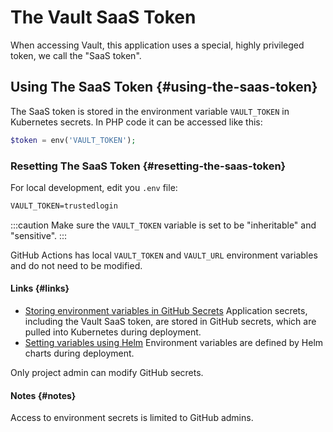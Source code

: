 # The Vault SaaS Token

When accessing Vault, this application uses a special, highly privileged token, we call the "SaaS token".

## Using The SaaS Token {#using-the-saas-token}

The SaaS token is stored in the environment variable `VAULT_TOKEN` in Kubernetes secrets. In PHP code it can be accessed like this:

```php
$token = env('VAULT_TOKEN');
```

### Resetting The SaaS Token {#resetting-the-saas-token}

For local development, edit you `.env` file:

```txt
VAULT_TOKEN=trustedlogin
```

:::caution
Make sure the `VAULT_TOKEN` variable is set to be "inheritable" and "sensitive".
:::

GitHub Actions has local `VAULT_TOKEN` and `VAULT_URL` environment variables and do not need to be modified.

#### Links {#links}

* [Storing environment variables in GitHub Secrets](https://github.com/trustedlogin/trustedlogin-ecommerce/settings/secrets/actions) Application secrets, including the Vault SaaS token, are stored in GitHub secrets, which are pulled into Kubernetes during deployment.
* [Setting variables using Helm](https://github.com/trustedlogin/trustedlogin-ecommerce/blob/master/.github/workflows/on-merge-deploy-to-prod.yml#L75) Environment variables are defined by Helm charts during deployment.

Only project admin can modify GitHub secrets.

#### Notes {#notes}

Access to environment secrets is limited to GitHub admins.
